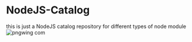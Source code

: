# NodeJS-Catalog
this is just a NodeJS catalog repository for different types of node module 
![pngwing com](https://user-images.githubusercontent.com/102676664/221863308-72ba701d-f524-43e6-b799-cc9c7f47553f.png)
